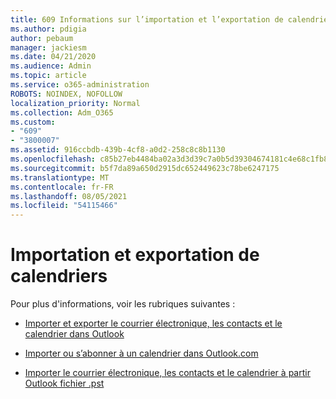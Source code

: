```yaml
---
title: 609 Informations sur l’importation et l’exportation de calendriers
ms.author: pdigia
author: pebaum
manager: jackiesm
ms.date: 04/21/2020
ms.audience: Admin
ms.topic: article
ms.service: o365-administration
ROBOTS: NOINDEX, NOFOLLOW
localization_priority: Normal
ms.collection: Adm_O365
ms.custom:
- "609"
- "3800007"
ms.assetid: 916ccbdb-439b-4cf8-a0d2-258c8c8b1130
ms.openlocfilehash: c85b27eb4484ba02a3d3d39c7a0b5d39304674181c4e68c1fb8a54e9e8d6560e
ms.sourcegitcommit: b5f7da89a650d2915dc652449623c78be6247175
ms.translationtype: MT
ms.contentlocale: fr-FR
ms.lasthandoff: 08/05/2021
ms.locfileid: "54115466"
---
```

# <a name="importing-and-exporting-calendars"></a>Importation et exportation de calendriers

Pour plus d'informations, voir les rubriques suivantes :
  
- [Importer et exporter le courrier électronique, les contacts et le calendrier dans Outlook](https://support.office.com/article/92577192-3881-4502-b79d-c3bbada6c8ef)

- [Importer ou s’abonner à un calendrier dans Outlook.com](https://support.office.com/article/cff1429c-5af6-41ec-a5b4-74f2c278e98c)

- [Importer le courrier électronique, les contacts et le calendrier à partir Outlook fichier .pst](https://support.office.com/article/431a8e9a-f99f-4d5f-ae48-ded54b3440ac)
